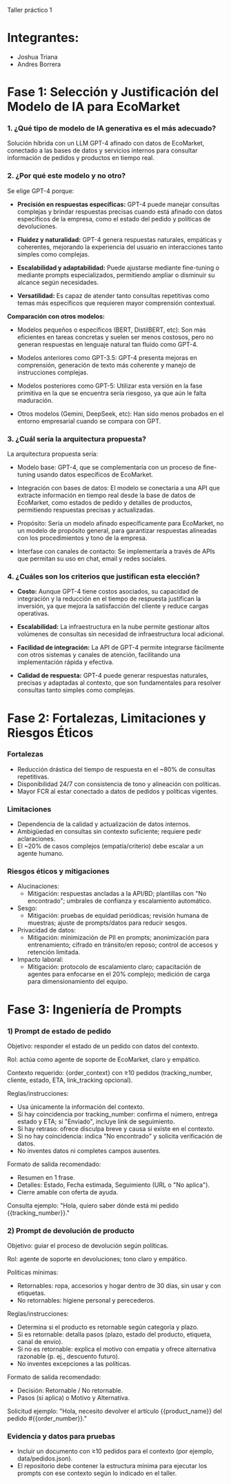 Taller práctico 1 

# Integrantes:
- Joshua Triana
- Andres Borrera

# Fase 1: Selección y Justificación del Modelo de IA para EcoMarket

### 1. ¿Qué tipo de modelo de IA generativa es el más adecuado?

Solución híbrida con un LLM GPT-4 afinado con datos de EcoMarket, conectado a las bases de datos y servicios internos para consultar información de pedidos y productos en tiempo real.

### 2. ¿Por qué este modelo y no otro?

Se elige GPT-4 porque:

- **Precisión en respuestas específicas:** GPT-4 puede manejar consultas complejas y brindar respuestas precisas cuando está afinado con datos específicos de la empresa, como el estado del pedido y políticas de devoluciones.

- **Fluidez y naturalidad:** GPT-4 genera respuestas naturales, empáticas y coherentes, mejorando la experiencia del usuario en interacciones tanto simples como complejas.

- **Escalabilidad y adaptabilidad:** Puede ajustarse mediante fine-tuning o mediante prompts especializados, permitiendo ampliar o disminuir su alcance según necesidades.

- **Versatilidad:** Es capaz de atender tanto consultas repetitivas como temas más específicos que requieren mayor comprensión contextual.

**Comparación con otros modelos:**

- Modelos pequeños o específicos (BERT, DistilBERT, etc): Son más eficientes en tareas concretas y suelen ser menos costosos, pero no generan respuestas en lenguaje natural tan fluido como GPT-4.

- Modelos anteriores como GPT-3.5: GPT-4 presenta mejoras en comprensión, generación de texto más coherente y manejo de instrucciones complejas.

- Modelos posteriores como GPT-5: Utilizar esta versión en la fase primitiva en la que se encuentra sería riesgoso, ya que aún le falta maduración.

- Otros modelos (Gemini, DeepSeek, etc): Han sido menos probados en el entorno empresarial cuando se compara con GPT.

### 3. ¿Cuál sería la arquitectura propuesta?

La arquitectura propuesta sería:

- Modelo base: GPT-4, que se complementaría con un proceso de fine-tuning usando datos específicos de EcoMarket.

- Integración con bases de datos: El modelo se conectaría a una API que extracte información en tiempo real desde la base de datos de EcoMarket, como estados de pedido y detalles de productos, permitiendo respuestas precisas y actualizadas.

- Propósito: Sería un modelo afinado específicamente para EcoMarket, no un modelo de propósito general, para garantizar respuestas alineadas con los procedimientos y tono de la empresa.

- Interfase con canales de contacto: Se implementaría a través de APIs que permitan su uso en chat, email y redes sociales.

### 4. ¿Cuáles son los criterios que justifican esta elección?

- **Costo:** Aunque GPT-4 tiene costos asociados, su capacidad de integración y la reducción en el tiempo de respuesta justifican la inversión, ya que mejora la satisfacción del cliente y reduce cargas operativas.

- **Escalabilidad:** La infraestructura en la nube permite gestionar altos volúmenes de consultas sin necesidad de infraestructura local adicional.

- **Facilidad de integración:** La API de GPT-4 permite integrarse fácilmente con otros sistemas y canales de atención, facilitando una implementación rápida y efectiva.

- **Calidad de respuesta:** GPT-4 puede generar respuestas naturales, precisas y adaptadas al contexto, que son fundamentales para resolver consultas tanto simples como complejas.

# Fase 2: Fortalezas, Limitaciones y Riesgos Éticos

### Fortalezas
- Reducción drástica del tiempo de respuesta en el ~80% de consultas repetitivas.
- Disponibilidad 24/7 con consistencia de tono y alineación con políticas.
- Mayor FCR al estar conectado a datos de pedidos y políticas vigentes.

### Limitaciones
- Dependencia de la calidad y actualización de datos internos.
- Ambigüedad en consultas sin contexto suficiente; requiere pedir aclaraciones.
- El ~20% de casos complejos (empatía/criterio) debe escalar a un agente humano.

### Riesgos éticos y mitigaciones
- Alucinaciones:
  - Mitigación: respuestas ancladas a la API/BD; plantillas con "No encontrado"; umbrales de confianza y escalamiento automático.
- Sesgo:
  - Mitigación: pruebas de equidad periódicas; revisión humana de muestras; ajuste de prompts/datos para reducir sesgos.
- Privacidad de datos:
  - Mitigación: minimización de PII en prompts; anonimización para entrenamiento; cifrado en tránsito/en reposo; control de accesos y retención limitada.
- Impacto laboral:
  - Mitigación: protocolo de escalamiento claro; capacitación de agentes para enfocarse en el 20% complejo; medición de carga para dimensionamiento del equipo.

# Fase 3: Ingeniería de Prompts

### 1) Prompt de estado de pedido
Objetivo: responder el estado de un pedido con datos del contexto.

Rol: actúa como agente de soporte de EcoMarket, claro y empático.

Contexto requerido: {order_context} con ≥10 pedidos (tracking_number, cliente, estado, ETA, link_tracking opcional).

Reglas/instrucciones:
- Usa únicamente la información del contexto.
- Si hay coincidencia por tracking_number: confirma el número, entrega estado y ETA; si "Enviado", incluye link de seguimiento.
- Si hay retraso: ofrece disculpa breve y causa si existe en el contexto.
- Si no hay coincidencia: indica "No encontrado" y solicita verificación de datos.
- No inventes datos ni completes campos ausentes.

Formato de salida recomendado:
- Resumen en 1 frase.
- Detalles: Estado, Fecha estimada, Seguimiento (URL o "No aplica").
- Cierre amable con oferta de ayuda.

Consulta ejemplo: "Hola, quiero saber dónde está mi pedido {{tracking_number}}."

### 2) Prompt de devolución de producto
Objetivo: guiar el proceso de devolución según políticas.

Rol: agente de soporte en devoluciones; tono claro y empático.

Políticas mínimas:
- Retornables: ropa, accesorios y hogar dentro de 30 días, sin usar y con etiquetas.
- No retornables: higiene personal y perecederos.

Reglas/instrucciones:
- Determina si el producto es retornable según categoría y plazo.
- Si es retornable: detalla pasos (plazo, estado del producto, etiqueta, canal de envío).
- Si no es retornable: explica el motivo con empatía y ofrece alternativa razonable (p. ej., descuento futuro).
- No inventes excepciones a las políticas.

Formato de salida recomendado:
- Decisión: Retornable / No retornable.
- Pasos (si aplica) o Motivo y Alternativa.

Solicitud ejemplo: "Hola, necesito devolver el artículo {{product_name}} del pedido #{{order_number}}."

### Evidencia y datos para pruebas
- Incluir un documento con ≥10 pedidos para el contexto (por ejemplo, data/pedidos.json).
- El repositorio debe contener la estructura mínima para ejecutar los prompts con ese contexto según lo indicado en el taller.

